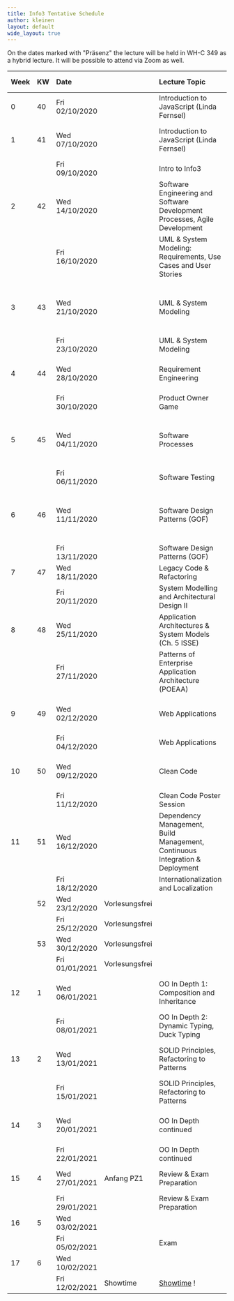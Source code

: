 ```yaml
---
title: Info3 Tentative Schedule
author: kleinen
layout: default
wide_layout: true
---
```


On the dates marked with "Präsenz" the lecture will be held in WH-C 349 as a hybrid lecture. It will be possible to attend via Zoom as well.



| Week | KW | Date           |                | Lecture Topic                                                                | Lab (Thursdays)                                                                   |
|:-----|:---|:---------------|:---------------|:-----------------------------------------------------------------------------|:----------------------------------------------------------------------------------|
| 0    | 40 | Fri 02/10/2020 |                | Introduction to JavaScript (Linda Fernsel)                                   |                                                                                   |
| 1    | 41 | Wed 07/10/2020 |                | Introduction to JavaScript (Linda Fernsel)                                   | [1 - Installation, Git and Javascript](../labs/lab-01-startup)                    |
|      |    | Fri 09/10/2020 |                | Intro to Info3                                                               |                                                                                   |
| 2    | 42 | Wed 14/10/2020 |                | Software Engineering and Software Development Processes, Agile Development   | [1 - Installation, Git and Javascript](../labs/lab-01-startup)                    |
|      |    | Fri 16/10/2020 |                | UML & System Modeling: Requirements, Use Cases and User Stories              |                                                                                   |
| 3    | 43 | Wed 21/10/2020 |                | UML & System Modeling                                                        | [2 - Use Cases and Class Diagrams](../labs/lab-02-usecases-class) (Barne Kleinen) |
|      |    | Fri 23/10/2020 |                | UML & System Modeling                                                        |                                                                                   |
| 4    | 44 | Wed 28/10/2020 |                | Requirement Engineering                                                      | [2 - Use Cases and Class Diagrams](../labs/lab-02-usecases-class)                 |
|      |    | Fri 30/10/2020 |                | Product Owner Game                                                           |                                                                                   |
| 5    | 45 | Wed 04/11/2020 |                | Software Processes                                                           | [3 - Sequence Diagrams and State Machine Diagrams](../labs/lab-03-sequence-state) |
|      |    | Fri 06/11/2020 |                | Software Testing                                                             |                                                                                   |
| 6    | 46 | Wed 11/11/2020 |                | Software Design Patterns (GOF)                                               | [3 - Sequence Diagrams and State Machine Diagrams](../labs/lab-03-sequence-state) |
|      |    | Fri 13/11/2020 |                | Software Design Patterns (GOF)                                               |                                                                                   |
| 7    | 47 | Wed 18/11/2020 |                | Legacy Code & Refactoring                                                    | [4 - Testing](../labs/lab-04-testing)                                             |
|      |    | Fri 20/11/2020 |                | System Modelling and Architectural Design II                                 |                                                                                   |
| 8    | 48 | Wed 25/11/2020 |                | Application Architectures &  System Models (Ch. 5 ISSE)                      | [4 - Testing](../labs/lab-04-testing)                                             |
|      |    | Fri 27/11/2020 |                | Patterns of Enterprise Application Architecture (POEAA)                      |                                                                                   |
| 9    | 49 | Wed 02/12/2020 |                | Web Applications                                                             | [5 - Legacy Code - Refactoring to Patterns](../labs/lab-05-legacy)                |
|      |    | Fri 04/12/2020 |                | Web Applications                                                             |                                                                                   |
| 10   | 50 | Wed 09/12/2020 |                | Clean Code                                                                   | [5 - Legacy Code - Refactoring to Patterns](../labs/lab-05-legacy)                |
|      |    | Fri 11/12/2020 |                | Clean Code Poster Session                                                    |                                                                                   |
| 11   | 51 | Wed 16/12/2020 |                | Dependency Management, Build Management, Continuous Integration & Deployment | [6 - Web Apps with Node and Express I](../labs/lab-06-express-1)                  |
|      |    | Fri 18/12/2020 |                | Internationalization and Localization                                        |                                                                                   |
|      | 52 | Wed 23/12/2020 | Vorlesungsfrei |                                                                              |                                                                                   |
|      |    | Fri 25/12/2020 | Vorlesungsfrei |                                                                              |                                                                                   |
|      | 53 | Wed 30/12/2020 | Vorlesungsfrei |                                                                              |                                                                                   |
|      |    | Fri 01/01/2021 | Vorlesungsfrei |                                                                              |                                                                                   |
| 12   | 1  | Wed 06/01/2021 |                | OO In Depth 1: Composition and Inheritance                                   | [6 - Web Apps with Node and Express I](../labs/lab-06-express-1)                  |
|      |    | Fri 08/01/2021 |                | OO In Depth 2: Dynamic Typing, Duck Typing                                   |                                                                                   |
| 13   | 2  | Wed 13/01/2021 |                | SOLID Principles, Refactoring to Patterns                                    | [7 - Web Apps with Node and Express II](../labs/lab-06-express-2)                 |
|      |    | Fri 15/01/2021 |                | SOLID Principles, Refactoring to Patterns                                    |                                                                                   |
| 14   | 3  | Wed 20/01/2021 |                | OO In Depth continued                                                        | [7 - Web Apps with Node and Express II](../labs/lab-06-express-2)                 |
|      |    | Fri 22/01/2021 |                | OO In Depth continued                                                        |                                                                                   |
| 15   | 4  | Wed 27/01/2021 | Anfang PZ1     | Review & Exam Preparation                                                    | Trial Exam (Date to be announced)                                                 |
|      |    | Fri 29/01/2021 |                | Review & Exam Preparation                                                    |                                                                                   |
| 16   | 5  | Wed 03/02/2021 |                |                                                                              |                                                                                   |
|      |    | Fri 05/02/2021 |                | Exam                                                                         |                                                                                   |
| 17   | 6  | Wed 10/02/2021 |                |                                                                              |                                                                                   |
|      |    | Fri 12/02/2021 | Showtime       | [Showtime](https://showtime.f4.htw-berlin.de/) !                             |                                                                                   |
